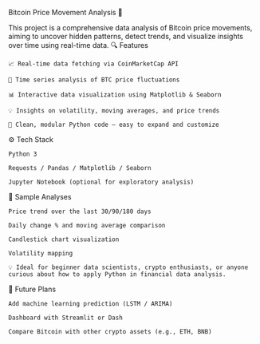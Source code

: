 Bitcoin Price Movement Analysis 🚀

This project is a comprehensive data analysis of Bitcoin price movements, aiming to uncover hidden patterns, detect trends, and visualize insights over time using real-time data.
🔍 Features

    📈 Real-time data fetching via CoinMarketCap API

    🧠 Time series analysis of BTC price fluctuations

    📊 Interactive data visualization using Matplotlib & Seaborn

    💡 Insights on volatility, moving averages, and price trends

    📁 Clean, modular Python code – easy to expand and customize

⚙️ Tech Stack

    Python 3

    Requests / Pandas / Matplotlib / Seaborn

    Jupyter Notebook (optional for exploratory analysis)

🧪 Sample Analyses

    Price trend over the last 30/90/180 days

    Daily change % and moving average comparison

    Candlestick chart visualization

    Volatility mapping

    💡 Ideal for beginner data scientists, crypto enthusiasts, or anyone curious about how to apply Python in financial data analysis.

🚧 Future Plans

    Add machine learning prediction (LSTM / ARIMA)

    Dashboard with Streamlit or Dash

    Compare Bitcoin with other crypto assets (e.g., ETH, BNB)
